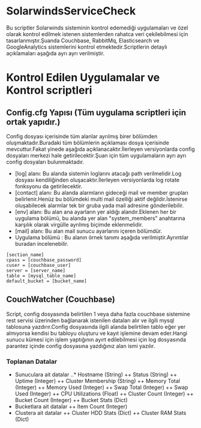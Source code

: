 # SolarwindsServiceCheck

Bu scriptler Solarwinds sisteminin kontrol edemediği uygulamaları ve özel olarak kontrol edilmek istenen sistemlerden rahatca veri çekilebilmesi için tasarlanmıştır.Şuanda Couchbase, RabbitMq, Elasticsearch ve GoogleAnalytics sistemlerini kontrol etmektedir.Scriptlerin detaylı açıklamaları aşağıda ayrı ayrı verilmiştir.

# Kontrol Edilen Uygulamalar ve Kontrol scriptleri
## Config.cfg Yapısı (Tüm uygulama scriptleri için ortak yapıdır.)

Config dosyası içerisinde tüm alanlar ayrılmış birer bölümden oluşmaktadır.Buradaki tüm bölümlerin açıklaması dosya içerisinde mevcuttur.Fakat yinede aşağıda açıklanacaktır.İlerleyen versiyonlarda config dosyaları merkezi hale getirilecektir.Şuan için tüm uygulamaların ayrı ayrı config dosyaları bulunmaktadır.

  + [log] alanı: Bu alanda sistemin loglarını atacağı path verilmelidir.Log dosyası kendiliğinden oluşacaktır.İlerleyen versiyonlarda log rotate fonksyonu da getirilecektir.
  + [contact] alanı: Bu alanda alarmların gideceği mail ve member grupları belirlenir.Henüz bu bölümdeki multi mail özelliği aktif değildir.İstenirse oluşabilecek alarmlar tek bir gruba yada mail adresine gönderilebilir.
  + [env] alanı: Bu alan ana ayarların yer aldığı alandır.Eklenen her bir uygulama bölümü, bu alanda yer alan "system_members" anahtarına karşılık olarak virgülle ayrılmış biçimde eklenmelidir.
  + [mail] alanı: Bu alan mail sunucu ayarlarını içeren bölümdür.
  + Uygulama bölümü : Bu alanın örnek tanımı aşağıda verilmiştir.Ayrıntılar buradan incelenebilir.

```
[section_name]
cpass = [couchbase_password]
cuser = [couchbase_user]
server = [server_name]
table = [mysql_table_name]
default_bucket = [bucket_name]
```

## CouchWatcher (Couchbase)

Script, config dosyasında belirtilen 1 veya daha fazla couchbase sistemine rest servisi üzerinden bağlanarak istenilen dataları alır ve ilgili mysql tablosuna yazdırır.Config dosyasında ilgili alanda belirtilen tablo eğer yer almıyorsa kendisi bu tabloyu oluşturu ve kayıt işlemine devam eder.Hangi sunucu kümesi için işlem yaptığının ayırt edilebilmesi için log dosyasında parantez içinde config dosyasına yazdığınız alan ismi yazılır.

### Toplanan Datalar

+ Sunuculara ait datalar
..* Hostname (String)
++ Status (String)
++ Uptime (Integer)
++ Cluster Membership (String)
++ Memory Total (Integer)
++ Memory Used (Integer)
++ Swap Total (Integer)
++ Swap Used (Integer)
++ CPU Utilizations (Float)
++ Cluster Count (Integer)
++ Bucket Count (Integer)
++ Bucket Stats (Dict)
+ Bucketlara ait datalar
++ Item Count (Integer)
+ Clustera ait datalar
++ Cluster HDD Stats (Dict)
++ Cluster RAM Stats (Dict)
